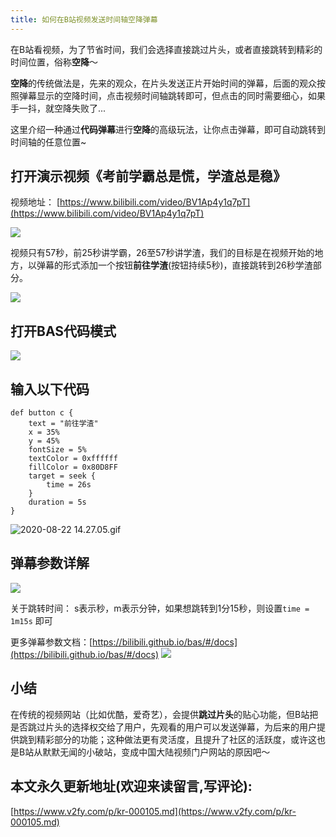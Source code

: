 ```yaml
---
title: 如何在B站视频发送时间轴空降弹幕
---
```




在B站看视频，为了节省时间，我们会选择直接跳过片头，或者直接跳转到精彩的时间位置，俗称**空降**～

**空降**的传统做法是，先来的观众，在片头发送正片开始时间的弹幕，后面的观众按照弹幕显示的空降时间，点击视频时间轴跳转即可，但点击的同时需要细心，如果手一抖，就空降失败了...

这里介绍一种通过**代码弹幕**进行**空降**的高级玩法，让你点击弹幕，即可自动跳转到时间轴的任意位置~


## 打开演示视频《考前学霸总是慌，学渣总是稳》

视频地址： [https://www.bilibili.com/video/BV1Ap4y1q7pT](https://www.bilibili.com/video/BV1Ap4y1q7pT)

![](https://www.v2fy.com/asset/0i/jikemiji/jikemiji-md/kr-000105.assets/1240-20200822150352390.png)

视频只有57秒，前25秒讲学霸，26至57秒讲学渣，我们的目标是在视频开始的地方，以弹幕的形式添加一个按钮**前往学渣**(按钮持续5秒)，直接跳转到26秒学渣部分。

![](https://www.v2fy.com/asset/0i/jikemiji/jikemiji-md/kr-000105.assets/strip-20200822150353303.gif)


## 打开BAS代码模式

![](https://www.v2fy.com/asset/0i/jikemiji/jikemiji-md/kr-000105.assets/strip.gif)


## 输入以下代码

```
def button c {
    text = "前往学渣"
    x = 35%
    y = 45%
    fontSize = 5%
    textColor = 0xffffff
    fillColor = 0x80D8FF
    target = seek {
        time = 26s
    }
    duration = 5s
}
```

![2020-08-22 14.27.05.gif](https://www.v2fy.com/asset/0i/jikemiji/jikemiji-md/kr-000105.assets/strip-20200822150353243.gif)

## 弹幕参数详解

![](https://www.v2fy.com/asset/0i/jikemiji/jikemiji-md/kr-000105.assets/1240-20200822150352532.png)

关于跳转时间： s表示秒，m表示分钟，如果想跳转到1分15秒，则设置`time = 1m15s` 即可

更多弹幕参数文档：[https://bilibili.github.io/bas/#/docs](https://bilibili.github.io/bas/#/docs)
![](https://www.v2fy.com/asset/0i/jikemiji/jikemiji-md/kr-000105.assets/1240-20200822150352456.png)

## 小结

在传统的视频网站（比如优酷，爱奇艺），会提供**跳过片头**的贴心功能，但B站把是否跳过片头的选择权交给了用户，先观看的用户可以发送弹幕，为后来的用户提供跳到精彩部分的功能；这种做法更有灵活度，且提升了社区的活跃度，或许这也是B站从默默无闻的小破站，变成中国大陆视频门户网站的原因吧～
## 本文永久更新地址(欢迎来读留言,写评论):

[https://www.v2fy.com/p/kr-000105.md](https://www.v2fy.com/p/kr-000105.md)
